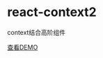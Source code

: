 # react-context2
context结合高阶组件


[查看DEMO](https://liuyuanquan.github.io/react-context2/build/index.html)
